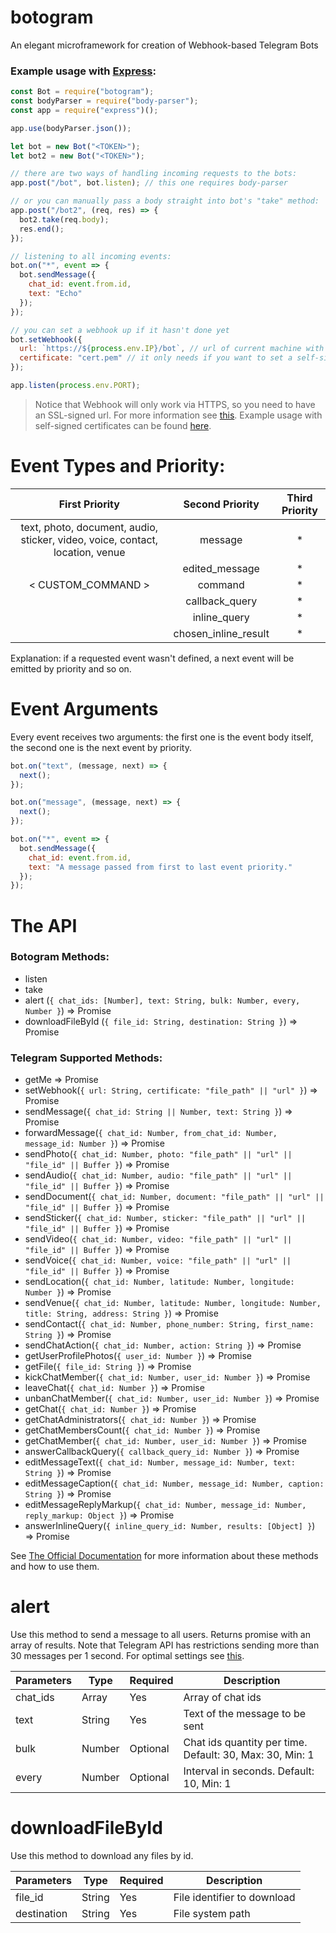 # botogram
An elegant microframework for creation of Webhook-based Telegram Bots

### Example usage with [Express](https://www.npmjs.com/package/express):

```javascript
const Bot = require("botogram");
const bodyParser = require("body-parser");
const app = require("express")();

app.use(bodyParser.json());

let bot = new Bot("<TOKEN>");
let bot2 = new Bot("<TOKEN>");

// there are two ways of handling incoming requests to the bots:
app.post("/bot", bot.listen); // this one requires body-parser

// or you can manually pass a body straight into bot's "take" method:
app.post("/bot2", (req, res) => {
  bot2.take(req.body);
  res.end();
});

// listening to all incoming events:
bot.on("*", event => {
  bot.sendMessage({
    chat_id: event.from.id,
    text: "Echo"
  });
});

// you can set a webhook up if it hasn't done yet
bot.setWebhook({
  url: `https://${process.env.IP}/bot`, // url of current machine with open ports
  certificate: "cert.pem" // it only needs if you want to set a self-signed ssl certificate
});

app.listen(process.env.PORT);
```
> Notice that Webhook will only work via HTTPS, so you need to have an SSL-signed url. 
For more information see [this](https://core.telegram.org/bots/api#setwebhook).
Example usage with self-signed certificates can be found [here](https://github.com/drvirtuozov/botogram/blob/master/docs/selfsigned.md).


# Event Types and Priority:

|                                  First Priority                                 |    Second Priority   | Third Priority |
|:-------------------------------------------------------------------------------:|:--------------------:|:--------------:|
| text, photo, document, audio,  sticker, video, voice, contact,  location, venue |        message       |        *       |
|                                                                                 |    edited_message    |        *       |
|                                 < CUSTOM_COMMAND >                              |        command       |        *       |
|                                                                                 |    callback_query    |        *       |
|                                                                                 |     inline_query     |        *       |
|                                                                                 | chosen_inline_result |        *       |

Explanation: if a requested event wasn't defined, a next event will be emitted by priority and so on. 

# Event Arguments

Every event receives two arguments: the first one is the event body itself, the second one is the next event by priority.
```javascript
bot.on("text", (message, next) => {
  next();
});

bot.on("message", (message, next) => {
  next();
});

bot.on("*", event => {
  bot.sendMessage({
    chat_id: event.from.id,
    text: "A message passed from first to last event priority."
  });
});
```

# The API

### Botogram Methods:
- listen
- take
- alert (```{ chat_ids: [Number], text: String, bulk: Number, every, Number }```) => Promise
- downloadFileById (```{ file_id: String, destination: String }```) => Promise

### Telegram Supported Methods:
- getMe => Promise
- setWebhook(```{ url: String, certificate: "file_path" || "url" }```) => Promise 
- sendMessage(```{ chat_id: String || Number, text: String }```) => Promise
- forwardMessage(```{ chat_id: Number, from_chat_id: Number, message_id: Number }```) => Promise
- sendPhoto(```{ chat_id: Number, photo: "file_path" || "url" || "file_id" || Buffer }```) => Promise
- sendAudio(```{ chat_id: Number, audio: "file_path" || "url" || "file_id" || Buffer }```) => Promise
- sendDocument(```{ chat_id: Number, document: "file_path" || "url" || "file_id" || Buffer }```) => Promise
- sendSticker(```{ chat_id: Number, sticker: "file_path" || "url" || "file_id" || Buffer }```) => Promise
- sendVideo(```{ chat_id: Number, video: "file_path" || "url" || "file_id" || Buffer }```) => Promise
- sendVoice(```{ chat_id: Number, voice: "file_path" || "url" || "file_id" || Buffer }```) => Promise
- sendLocation(```{ chat_id: Number, latitude: Number, longitude: Number }```) => Promise
- sendVenue(```{ chat_id: Number, latitude: Number, longitude: Number, title: String, address: String }```) => Promise
- sendContact(```{ chat_id: Number, phone_number: String, first_name: String }```) => Promise
- sendChatAction(```{ chat_id: Number, action: String }```) => Promise
- getUserProfilePhotos(```{ user_id: Number }```) => Promise
- getFile(```{ file_id: String }```) => Promise
- kickChatMember(```{ chat_id: Number, user_id: Number }```) => Promise
- leaveChat(```{ chat_id: Number }```) => Promise
- unbanChatMember(```{ chat_id: Number, user_id: Number }```) => Promise
- getChat(```{ chat_id: Number }```) => Promise
- getChatAdministrators(```{ chat_id: Number }```) => Promise
- getChatMembersCount(```{ chat_id: Number }```) => Promise
- getChatMember(```{ chat_id: Number, user_id: Number }```) => Promise
- answerCallbackQuery(```{ callback_query_id: Number }```) => Promise
- editMessageText(```{ chat_id: Number, message_id: Number, text: String }```) => Promise
- editMessageCaption(```{ chat_id: Number, message_id: Number, caption: String }```) => Promise
- editMessageReplyMarkup(```{ chat_id: Number, message_id: Number, reply_markup: Object }```) => Promise
- answerInlineQuery(```{ inline_query_id: Number, results: [Object] }```) => Promise

See [The Official Documentation](https://core.telegram.org/bots/api) for more information about these methods and how to use them.

# alert

Use this method to send a message to all users. Returns promise with an array of results. Note that Telegram API has restrictions sending more than 30 messages per 1 second. For optimal settings see [this](https://core.telegram.org/bots/faq#broadcasting-to-users).

| Parameters | Type   | Required | Description                                               |
|------------|--------|----------|-----------------------------------------------------------|
| chat_ids   | Array  | Yes      | Array of chat ids                                         |
| text       | String | Yes      | Text of the message to be sent                            |
| bulk       | Number | Optional | Chat ids quantity per time. Default: 30, Max: 30, Min: 1  |
| every      | Number | Optional | Interval in seconds. Default: 10, Min: 1                  |

# downloadFileById

Use this method to download any files by id.

| Parameters  | Type   | Required | Description                 |
|-------------|--------|----------|-----------------------------|
| file_id     | String | Yes      | File identifier to download |
| destination | String | Yes      | File system path            |